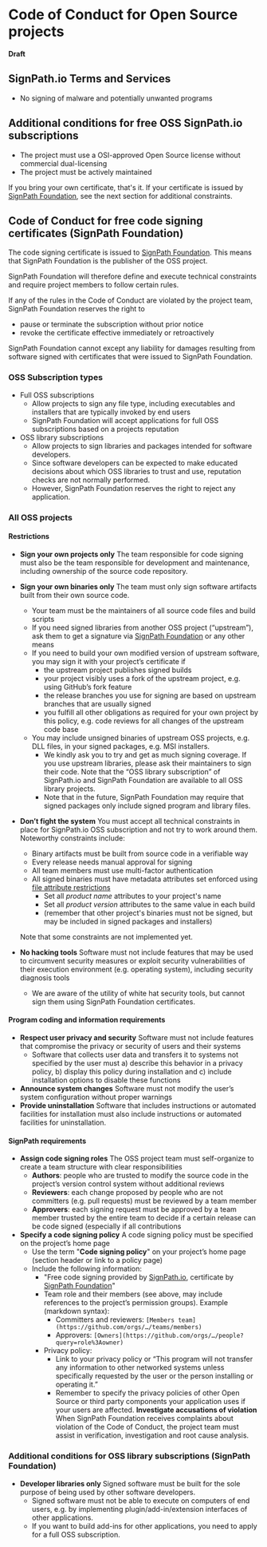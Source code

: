 # Code of Conduct for Open Source projects

**Draft**

## SignPath.io Terms and Services

* No signing of malware and potentially unwanted programs

## Additional conditions for free OSS SignPath.io subscriptions

* The project must use a OSI-approved Open Source license without commercial dual-licensing
* The project must be actively maintained

If you bring your own certificate, that's it. If your certificate is issued by [SignPath Foundation], see the next section for additional constraints.

## Code of Conduct for free code signing certificates (SignPath Foundation)

The code signing certificate is issued to [SignPath Foundation]. This means that SignPath Foundation is the publisher of the OSS project.

SignPath Foundation will therefore define and execute technical constraints and require project members to follow certain rules.

If any of the rules in the Code of Conduct are violated by the project team, SignPath Foundation reserves the right to

* pause or terminate the subscription without prior notice
* revoke the certificate effective immediately or retroactively

SignPath Foundation cannot except any liability for damages resulting from software signed with certificates that were issued to SignPath Foundation.

### OSS Subscription types

* Full OSS subscriptions
  * Allow projects to sign any file type, including executables and installers that are typically invoked by end users
  * SignPath Foundation will accept applications for full OSS subscriptions based on a projects reputation
* OSS library subscriptions
  * Allow projects to sign libraries and packages intended for software developers.
  * Since software developers can be expected to make educated decisions about which OSS libraries to trust and use, reputation checks are not normally performed.
  * However, SignPath Foundation reserves the right to reject any application.

### All OSS projects

#### Restrictions

* **Sign your own projects only**
  The team responsible for code signing must also be the team responsible for development and maintenance, including ownership of the source code repository.
* **Sign your own binaries only**
  The team must only sign software artifacts built from their own source  code.
  * Your team must be the maintainers of all source code files and build scripts
  * If you need signed libraries from another OSS project (“upstream”), ask them to get a signature via [SignPath Foundation] or any other means
  * If you need to build your own modified version of upstream software, you may sign it with your project’s certificate if
    * the upstream project publishes signed builds
    * your project visibly uses a fork of the upstream project, e.g. using GitHub’s fork feature
    * the release branches you use for signing are based on upstream branches that are usually signed
    * you fulfill all other obligations as required for your own project by this policy, e.g. code reviews for all changes of the upstream code base
  * You may include unsigned binaries of upstream OSS projects, e.g. DLL files, in your signed packages, e.g. MSI installers.
    * We kindly ask you to try and get as much signing coverage. If you use upstream libraries, please ask their maintainers to sign their code. Note that the “OSS library subscription” of SignPath.io and SignPath Foundation are available to all OSS library projects.
    * Note that in the future, SignPath Foundation may require that signed packages only include signed program and library files.
* **Don’t fight the system**
  You must accept all technical constraints in place for SignPath.io OSS subscription and not try to work around them. Noteworthy constraints include:
  * Binary artifacts must be built from source code in a verifiable way
  * Every release needs manual approval for signing
  * All team members must use multi-factor authentication
  * All signed binaries must have metadata attributes set enforced using [file attribute restrictions]
    * Set all *product name* attributes to your project's name
    * Set all *product version* attributes to the same value in each build
    * (remember that other project's binaries must not be signed, but may be included in signed packages and installers)

  Note that some constraints are not implemented yet.
* **No hacking tools**
  Software must not include features that may be used to circumvent security measures or exploit security vulnerabilities of their execution environment (e.g. operating system), including security diagnosis tools
  * We are aware of the utility of white hat security tools, but cannot sign them using SignPath Foundation certificates.

#### Program coding and information requirements

* **Respect user privacy and security**
  Software must not include features that compromise the privacy or security of users and their systems
  * Software that collects user data and transfers it to systems not specified by the user must a) describe this behavior in a privacy policy, b) display this policy during installation and c) include installation options to disable these functions
* **Announce system changes**
  Software must not modify the user’s system configuration without proper warnings
* **Provide uninstallation**
  Software that includes instructions or automated facilities for installation must also include instructions or automated facilities for uninstallation.

#### SignPath requirements

* **Assign code signing roles**
  The OSS project team must self-organize to create a team structure with clear responsibilities
  * **Authors**: people who are trusted to modify the source code in the project’s version control system without additional reviews
  * **Reviewers**: each change proposed by people who are not committers (e.g. pull requests) must be reviewed by a team member
  * **Approvers**: each signing request must be approved by a team member trusted by the entire team to decide if a certain release can be code signed (especially if all contributions
* **Specify a code signing policy**
  A code signing policy must be specified on the project’s home page
  * Use the term "**Code signing policy**" on your project’s home page (section header or link to a policy page)
  * Include the following information:
    * "Free code signing provided by [SignPath.io], certificate by [SignPath Foundation]"
    * Team role and their members (see above, may include references to the project’s permission groups). Example (markdown syntax):
      * Committers and reviewers: `[Members team](https://github.com/orgs/…/teams/members)`
      * Approvers: `[Owners](https://github.com/orgs/…/people?query=role%3Aowner)`
    * Privacy policy:
      * Link to your privacy policy or “This program will not transfer any information to other networked systems unless specifically requested by the user or the person installing or operating it.”
      * Remember to specify the privacy policies of other Open Source or third party components your application uses if your users are affected.
**Investigate accusations of violation**
  When SignPath Foundation receives complaints about violation of the Code of Conduct, the project team must assist in verification, investigation and root cause analysis.

### Additional conditions for OSS library subscriptions (SignPath Foundation)

* **Developer libraries only**
  Signed software must be built for the sole purpose of being used by other software developers.
  * Signed software must not be able to execute on computers of end users, e.g. by implementing plugin/add-in/extension interfaces of other applications.
  * If you want to build add-ins for other applications, you need to apply for a full OSS subscription.

[file attribute restrictions]:../documentation/3_artifact_configuration#file-attribute-restrictions

[SignPath Foundation]:https://signpath.org
[SignPath.io]:https://signpath.io
